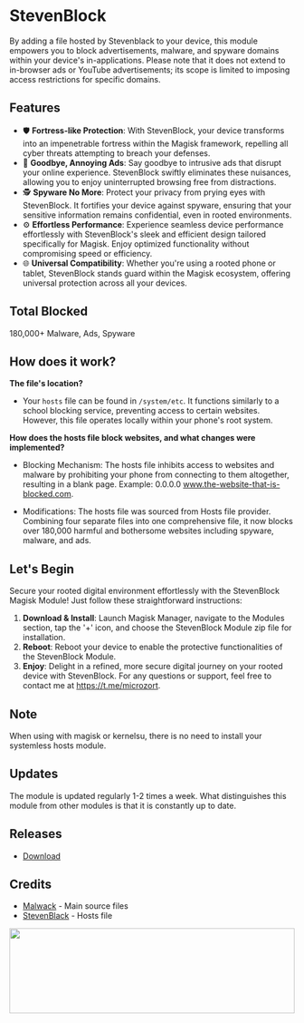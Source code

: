 # StevenBlock
By adding a file hosted by Stevenblack to your device, this module empowers you to block advertisements, malware, and spyware domains within your device's in-applications. Please note that it does not extend to in-browser ads or YouTube advertisements; its scope is limited to imposing access restrictions for specific domains.

## Features

- 🛡️ **Fortress-like Protection**: With StevenBlock, your device transforms into an impenetrable fortress within the Magisk framework, repelling all cyber threats attempting to breach your defenses.
- 🚫 **Goodbye, Annoying Ads**: Say goodbye to intrusive ads that disrupt your online experience. StevenBlock swiftly eliminates these nuisances, allowing you to enjoy uninterrupted browsing free from distractions.
- 🕵️ **Spyware No More**: Protect your privacy from prying eyes with StevenBlock. It fortifies your device against spyware, ensuring that your sensitive information remains confidential, even in rooted environments.
- ⚙️ **Effortless Performance**: Experience seamless device performance effortlessly with StevenBlock's sleek and efficient design tailored specifically for Magisk. Enjoy optimized functionality without compromising speed or efficiency.
- 🌐 **Universal Compatibility**: Whether you're using a rooted phone or tablet, StevenBlock stands guard within the Magisk ecosystem, offering universal protection across all your devices.

## Total Blocked

180,000+ Malware, Ads, Spyware

## How does it work?

**The file's location?**

- Your ``hosts`` file can be found in ``/system/etc``. It functions similarly to a school blocking service, preventing access to certain websites. However, this file operates locally within your phone's root system.

**How does the hosts file block websites, and what changes were implemented?**

- Blocking Mechanism: The hosts file inhibits access to websites and malware by prohibiting your phone from connecting to them altogether, resulting in a blank page. Example: 0.0.0.0 www.the-website-that-is-blocked.com.

- Modifications: The hosts file was sourced from Hosts file provider. Combining four separate files into one comprehensive file, it now blocks over 180,000 harmful and bothersome websites including spyware, malware, and ads.

## Let's Begin

Secure your rooted digital environment effortlessly with the StevenBlock Magisk Module! Just follow these straightforward instructions:

1. **Download & Install**: Launch Magisk Manager, navigate to the Modules section, tap the '+' icon, and choose the StevenBlock Module zip file for installation.
2. **Reboot**: Reboot your device to enable the protective functionalities of the StevenBlock Module.
3. **Enjoy**: Delight in a refined, more secure digital journey on your rooted device with StevenBlock.
For any questions or support, feel free to contact me at https://t.me/microzort.

## Note

When using with magisk or kernelsu, there is no need to install your systemless hosts module.

## Updates

The module is updated regularly 1-2 times a week. What distinguishes this module from other modules is that it is constantly up to date.

## Releases

- [Download](https://github.com/mikropsoft/StevenBlock/releases)

## Credits

- [Malwack](https://github.com/Magisk-Modules-Alt-Repo/Malwack) - Main source files
- [StevenBlack](https://github.com/StevenBlack/hosts) - Hosts file

<img src="https://raw.githubusercontent.com/matfantinel/matfantinel/master/waves.svg" width="100%" height="150">
